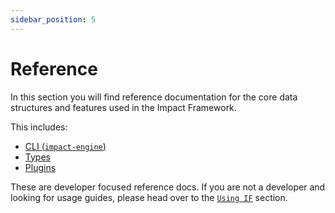 ```yaml
---
sidebar_position: 5
---
```


# Reference

In this section you will find reference documentation for the core data structures and features used in the Impact Framework.

This includes:

- [CLI (`impact-engine`)](cli.md)
- [Types](types.md)
- [Plugins](plugins.md)

These are developer focused reference docs. If you are not a developer and looking for usage guides, please head over to the [`Using IF`](../using-if/) section.
